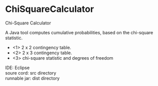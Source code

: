 ChiSquareCalculator
===================

Chi-Square Calculator

A Java tool computes cumulative probabilities, based on the chi-square statistic.

* <1> 2 x 2 contingency table.
* <2> 2 x 3 contingency table.
* <3> chi-square statistic and degrees of freedom

IDE: Eclipse    
soure cord: src directory    
runnable jar: dist directory     
